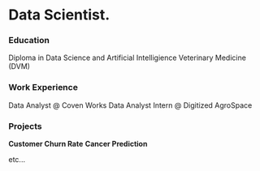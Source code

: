 # Data Scientist.

### Education
Diploma in Data Science and Artificial Intelligience
Veterinary Medicine (DVM)

### Work Experience
Data Analyst @ Coven Works
Data Analyst Intern @ Digitized AgroSpace

### Projects
**Customer Churn Rate**
**Cancer Prediction**

etc...
